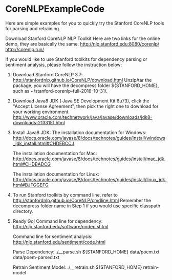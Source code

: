 # CoreNLPExampleCode

Here are simple examples for you to quickly try the Stanford CoreNLP tools for parsing and retraining.

Download Stanford CoreNLP NLP Toolkit
Here are two links for the online demo, they are basically the same.
http://nlp.stanford.edu:8080/corenlp/
http://corenlp.run/

If you would like to use Stanford toolkits for dependency parsing or sentiment analysis, please follow the instruction below:
1. Download Stanford CoreNLP 3.7:
    http://stanfordnlp.github.io/CoreNLP/download.html
    Unzip/tar the package, you will have the decompress folder ${STANFORD_HOME}, such as ~/stanford-corenlp-full-2016-10-31/.

2. Download Java8 JDK ( Java SE Development Kit 8u73), click the "Accept License Agreement", then pick the right one to download for your working environment.
    http://www.oracle.com/technetwork/java/javase/downloads/jdk8-downloads-2133151.html

3. Install Java8 JDK:
    The installation documentation for Windows:
    http://docs.oracle.com/javase/8/docs/technotes/guides/install/windows_jdk_install.html#CHDEBCCJ

    The installation documentation for Mac:
    http://docs.oracle.com/javase/8/docs/technotes/guides/install/mac_jdk.html#CHDBADCG

    The installation documentation for Linux:
    http://docs.oracle.com/javase/8/docs/technotes/guides/install/linux_jdk.html#BJFGGEFG

4. To run Stanford toolkits by command line, refer to http://stanfordnlp.github.io/CoreNLP/cmdline.html
Remember the decompress folder name in Step 1 if you would use specific classpath directory.

5. Ready Go!
    Command line for dependency:
    http://nlp.stanford.edu/software/nndep.shtml

    Command line for sentiment analysis:
    http://nlp.stanford.edu/sentiment/code.html

    Parse Dependency:
    ./__parse.sh ${STANFORD_HOME} data/poem.txt data/poem-parsed.txt

    Retrain Sentiment Model:
    ./__retrain.sh ${STANFORD_HOME} retrain-model